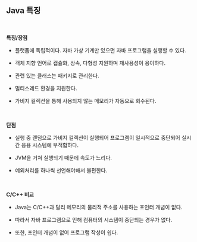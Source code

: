 ## Java 특징

<br>

__특징/장점__

* 플랫폼에 독립적이다. 자바 가상 기계만 있으면 자바 프로그램을 실행할 수 있다.

* 객체 지향 언어로 캡슐화, 상속, 다형성 지원하며 재사용성이 용이하다.

* 관련 있는 클래스는 패키지로 관리한다.

* 멀티스레드 환경을 지원한다.

* 가비지 컬렉션을 통해 사용되지 않는 메모리가 자동으로 회수된다.


<br>

__단점__

* 실행 중 랜덤으로 가비지 컬렉션이 실행되어 프로그램이 일시적으로 중단되어 실시간 응용 시스템에 부적합하다.

* JVM을 거쳐 실행되기 때문에 속도가 느리다.

* 예외처리를 하나씩 선언해야해서 불편한다.

<br>

__C/C++ 비교__

* Java는 C/C++과 달리 메모리의 물리적 주소를 사용하는 포인터 개념이 없다. 

* 따라서 자바 프로그램으로 인해 컴퓨터의 시스템이 중단되는 경우가 없다.

* 또한, 포인터 개념이 없어 프로그램 작성이 쉽다.

